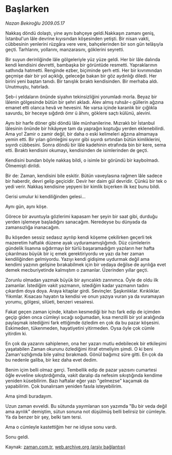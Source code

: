 # Başlarken

*Nazan Bekiroğlu 2009.05.17*

<tr><td class="metin" colspan="2" style="padding-top: 20px; padding-left: 5px; padding-right: 10px;">Nakkaş döndü dolaştı, yine aynı bahçeye geldi.Nakkaşın zamanı geniş, İstanbul'un lâle devrine kıyısından köşesinden yetişti. Bir nisan vakti, cübbesinin yenlerini rüzgâra vere vere, bahçelerinden bir son gün telâşıyla geçti. Tarhlarını, yollarını, manzarasını, göklerini seyretti.</td></tr><tr><td class="metin" colspan="2" style="padding-top: 20px; padding-left: 5px; padding-right: 10px;"><p>Bir suyun derinliğinde lâle gölgeleriyle yüz yüze geldi. Her bir lâle dalında kendi kendisini devretti, bambaşka bir görüntüde resmetti. Yapraklarının sathında hatmetti. Renginde ezber, biçiminde şerh etti. Her bir kıvrımından geçmişe dair bir yol açıklığı, geleceğe bakan bir göz aydınlığı diledi. Her birini yeni baştan tanıdı. Bir tanışlık bıraktı kendisinden. Bir merhaba aldı. Unutmuştu, hatırladı.
<p>Şeb-i yeldaların önünde siyahın tekinsizliğini yorumladı morla. Beyaz bir lâlenin gölgesinde bütün bir şehri akladı. Alev almış ruhsâr-ı güllerin ağzına emanet etti olanca hevâ ve hevesini. Ne varsa içinde karanlık bir çığlıkla savurdu, bir heceye sığdırdı ömr ü âhını, göklere saçtı külünü, alevini.
<p>Aynı bir harfe döner gibi döndü lâle münhanilerine. Mızraklı bir İstanbul lâlesinin önünde bir hikâyeye tam da yaprağın koptuğu yerden eklenebilirdi. Ama yo! Zamir o zamir değil, bir daha o eski kelimeleri ağzına almamaya yemin etti. Bir yılan gömleğini sıyırır gibi sıyırdı sırtından bütün kimliklerini, sıyırdı cübbesini. Sonra döndü bir lâle kadehinin etrafında bin bir kere, sema etti. Bıraktı kendisini okumayı, kendisinden de isimlerinden de geçti.
<p>Kendisini bundan böyle nakkaş bildi, o isimle bir göründü bir kaybolmadı. Ölmemişti dirildi.
<p>Bir de: Zaman, kendisini bile eskitir. Bütün vaveylasına rağmen lâle sadece bir haberdir, devri gelip geçicidir. Devir her daim gül devridir. Çünkü bir tek o yedi verir. Nakkaş kendisine yepyeni bir kimlik biçerken ilk kez bunu bildi.
<p>Gerisi umulur ki kendiliğinden gelesi...
<p>Aynı gün, aynı köşe.
<p>Görece bir avuntuyla gözlerimi kapasam her şeyin bir saat gibi, durduğu yerden işlemeye başladığını sanacağım. Neredeyse bu dünyada da zamansızlığa inanacağım.
<p>Bu köşeden sessiz sedasız ayrılıp kendi köşeme çekilirken geçerli tek mazeretim haftalık düzene ayak uyduramamışlığımdı. Düz cümlelerin gündelik lisanına sığdırmayı bir türlü başaramadığım yazıların her hafta çıkarılması büyük bir iç emek gerektiriyordu ve yazı da her zaman kendiliğinden gelmiyordu. Yazıyı kendi gidişime uydurmak değil ama kendimi yazının gelişine bırakabilmek için bir vedaya değilse de ayrılığa evet demek mecburiyetinde kalmıştım o zamanlar. Üzerinden yıllar geçti.
<p>Zorunlu olmadan yazmak büyük bir ayrıcalıktı zannımca. Öyle de oldu ilk zamanlar. İstediğim vakit yazmanın, istediğim kadar yazmanın tadını çıkardım doya doya. Araya kitaplar girdi. Sevinçler. Şaşkınlıklar. Kırıklıklar. Yıkımlar. Kısacası hayatın ta kendisi ve onun yazıya vuran ya da vuramayan yorumu, gölgesi, silüeti, benzeri vesairesi.
<p>Fakat geçen zaman içinde, kitabın kesmediği bir hızı fark edip de içimden geçip giden onca cümleyi sıcağı soğumadan, kısa menzilli bir yol aralığında paylaşmak istediğimi fark ettiğimde özledim en çok da bu pazar köşesini. Eskimeden, tükenmeden, hayatiyetini yitirmeden. Oysa öyle çok cümle yitirdim ki.
<p>En çok da yazarını sahiplenen, ona her yazarı mutlu edebilecek bir etkileşimi yaşatabilen Zaman okurunu özlediğimi itiraf etmeliyim şimdi. O ki beni Zaman'sızlığımda bile yalnız bırakmadı. Gönül bağımız süre gitti. En çok da bu nedenle galiba, bir kez daha evet dedim.
<p>Benim içim belli olmaz gerçi. Tembellik edip de pazar yazısını cumartesi öğle evveline sıkıştırdığımda, vakit daralıp da nefesim sıkıştığında kendime yeniden küsebilirim. Bazı haftalar eğer yazı "gelmezse" kaçamak da yapabilirim. Çok bunalırsam yeniden fasıla isteyebilirim.
<p>Ama şimdi buradayım.
<p>Uzun zaman evveldi. Bu sütunda yayımlanan son yazımda "Bu bir veda değil ama ayrılık" demiştim, sütun sonuna not düşülmüş belli belirsiz bir cümleyle. Ya da benzer bir şey, belki tam tersi.
<p>Ama o cümleyle kastettiğim her ne idiyse sonu vardı.
<p>Sonu geldi. <br/></p></p></p></p></p></p></p></p></p></p></p></p></p></p></p></p></p></td></tr>

Kaynak: [zaman.com.tr](http://zaman.com.tr/yazar.do?yazino=848841), [web.archive.org (arşiv bağlantısı)](http://web.archive.org/web/20090608045200/http://www.zaman.com.tr:80/yazar.do?yazino=848841)
